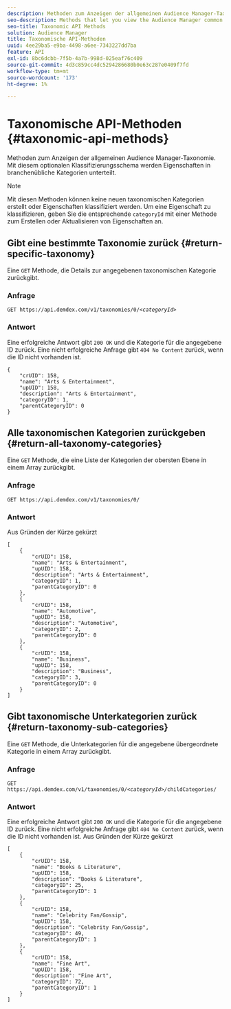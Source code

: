 ```yaml
---
description: Methoden zum Anzeigen der allgemeinen Audience Manager-Taxonomie. Mit diesem optionalen Klassifizierungsschema werden Eigenschaften in branchenübliche Kategorien unterteilt.
seo-description: Methods that let you view the Audience Manager common taxonomy. This optional classification scheme organizes traits into industry standard categories.
seo-title: Taxonomic API Methods
solution: Audience Manager
title: Taxonomische API-Methoden
uuid: 4ee29ba5-e9ba-4498-a6ee-7343227dd7ba
feature: API
exl-id: 8bc6dcbb-7f5b-4a7b-998d-025eaf76c409
source-git-commit: 4d3c859cc4dc5294286680b0e63c287e0409f7fd
workflow-type: tm+mt
source-wordcount: '173'
ht-degree: 1%

---
```


# Taxonomische API-Methoden {#taxonomic-api-methods}

Methoden zum Anzeigen der allgemeinen Audience Manager-Taxonomie. Mit diesem optionalen Klassifizierungsschema werden Eigenschaften in branchenübliche Kategorien unterteilt.

<!-- c_rest_api_taxonomy.xml -->

>[!NOTE]
>
>Mit diesen Methoden können keine neuen taxonomischen Kategorien erstellt oder Eigenschaften klassifiziert werden. Um eine Eigenschaft zu klassifizieren, geben Sie die entsprechende `categoryId` mit einer Methode zum Erstellen oder Aktualisieren von Eigenschaften an.

## Gibt eine bestimmte Taxonomie zurück {#return-specific-taxonomy}

Eine `GET` Methode, die Details zur angegebenen taxonomischen Kategorie zurückgibt.

<!-- r_rest_api_taxonomy.xml -->

### Anfrage

`GET https://api.demdex.com/v1/taxonomies/0/`*`<categoryId>`*

### Antwort

Eine erfolgreiche Antwort gibt `200 OK` und die Kategorie für die angegebene ID zurück. Eine nicht erfolgreiche Anfrage gibt `404 No Content` zurück, wenn die ID nicht vorhanden ist.

```
{
    "crUID": 158,
    "name": "Arts & Entertainment",
    "upUID": 158,
    "description": "Arts & Entertainment",
    "categoryID": 1,
    "parentCategoryID": 0
}
```

## Alle taxonomischen Kategorien zurückgeben {#return-all-taxonomy-categories}

Eine `GET` Methode, die eine Liste der Kategorien der obersten Ebene in einem Array zurückgibt.

<!-- r_rest_api_taxonomies.xml -->

### Anfrage

`GET https://api.demdex.com/v1/taxonomies/0/`

### Antwort

Aus Gründen der Kürze gekürzt

```
[
    {
        "crUID": 158,
        "name": "Arts & Entertainment",
        "upUID": 158,
        "description": "Arts & Entertainment",
        "categoryID": 1,
        "parentCategoryID": 0
    },
    {
        "crUID": 158,
        "name": "Automotive",
        "upUID": 158,
        "description": "Automotive",
        "categoryID": 2,
        "parentCategoryID": 0
    },
    {
        "crUID": 158,
        "name": "Business",
        "upUID": 158,
        "description": "Business",
        "categoryID": 3,
        "parentCategoryID": 0
    }
]
```

## Gibt taxonomische Unterkategorien zurück {#return-taxonomy-sub-categories}

Eine `GET` Methode, die Unterkategorien für die angegebene übergeordnete Kategorie in einem Array zurückgibt.

<!-- r_rest_api_taxonomy_sub.xml -->

### Anfrage

`GET https://api.demdex.com/v1/taxonomies/0/`*`<categoryId>`*`/childCategories/`

### Antwort

Eine erfolgreiche Antwort gibt `200 OK` und die Kategorie für die angegebene ID zurück. Eine nicht erfolgreiche Anfrage gibt `404 No Content` zurück, wenn die ID nicht vorhanden ist. Aus Gründen der Kürze gekürzt

```
[
    {
        "crUID": 158,
        "name": "Books & Literature",
        "upUID": 158,
        "description": "Books & Literature",
        "categoryID": 25,
        "parentCategoryID": 1
    },
    {
        "crUID": 158,
        "name": "Celebrity Fan/Gossip",
        "upUID": 158,
        "description": "Celebrity Fan/Gossip",
        "categoryID": 49,
        "parentCategoryID": 1
    },
    {
        "crUID": 158,
        "name": "Fine Art",
        "upUID": 158,
        "description": "Fine Art",
        "categoryID": 72,
        "parentCategoryID": 1
    }
]
```
